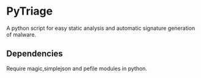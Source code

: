 PyTriage
========

A python script for easy static analysis and automatic signature generation of malware.

Dependencies
------------

Require magic,simplejson and pefile modules in python.
